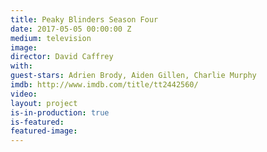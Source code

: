 ```yaml
---
title: Peaky Blinders Season Four
date: 2017-05-05 00:00:00 Z
medium: television
image: 
director: David Caffrey
with: 
guest-stars: Adrien Brody, Aiden Gillen, Charlie Murphy
imdb: http://www.imdb.com/title/tt2442560/
video: 
layout: project
is-in-production: true
is-featured: 
featured-image: 
---
```


